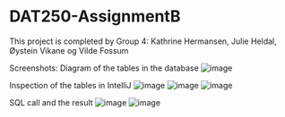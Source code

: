 # DAT250-AssignmentB

This project is completed by Group 4: Kathrine Hermansen, Julie Heldal, Øystein Vikane og Vilde Fossum

Screenshots:
Diagram of the tables in the database
![image](https://user-images.githubusercontent.com/42578149/133603345-7256206a-7fc6-4bed-b78a-a1d86e91034c.png)

Inspection of the tables in IntelliJ
![image](https://user-images.githubusercontent.com/42578149/133603605-db238fc0-ec96-4dbc-9b27-8b6db10d52c1.png)
![image](https://user-images.githubusercontent.com/42578149/133603618-21d4ff59-cdf3-41db-b04e-c82169270302.png)
![image](https://user-images.githubusercontent.com/42578149/133603631-e9020973-e9f9-45ce-b218-e4ce3763a052.png)

SQL call and the result
![image](https://user-images.githubusercontent.com/42578149/133603793-53a6ef71-86e9-423b-b933-d13df06eb6bf.png)
![image](https://user-images.githubusercontent.com/42578149/133603805-d014b3ba-6e3e-4418-b62e-ce88a2bed6f2.png)
